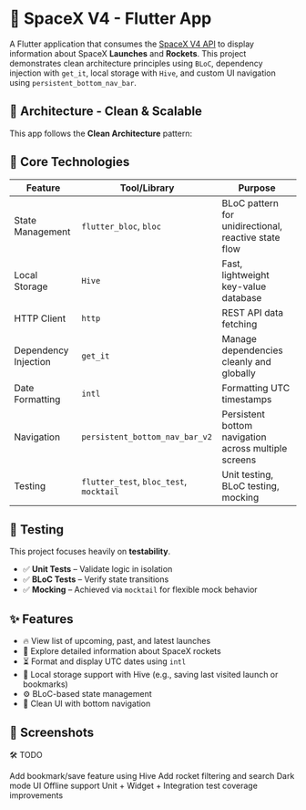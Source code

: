 # 🚀 SpaceX V4 - Flutter App

A Flutter application that consumes the [SpaceX V4 API](https://github.com/r-spacex/SpaceX-API) to display information about SpaceX **Launches** and **Rockets**. This project demonstrates clean architecture principles using `BLoC`, dependency injection with `get_it`, local storage with `Hive`, and custom UI navigation using `persistent_bottom_nav_bar`.


## 🧠 Architecture - Clean & Scalable

This app follows the **Clean Architecture** pattern:


## 🧱 Core Technologies

| Feature            | Tool/Library                       | Purpose                                                  |
|--------------------|------------------------------------|----------------------------------------------------------|
| State Management   | `flutter_bloc`, `bloc`             | BLoC pattern for unidirectional, reactive state flow     |
| Local Storage      | `Hive`                             | Fast, lightweight key-value database                     |
| HTTP Client        | `http`                             | REST API data fetching                                   |
| Dependency Injection | `get_it`                         | Manage dependencies cleanly and globally                 |
| Date Formatting    | `intl`                             | Formatting UTC timestamps                                |
| Navigation         | `persistent_bottom_nav_bar_v2`     | Persistent bottom navigation across multiple screens     |
| Testing            | `flutter_test`, `bloc_test`, `mocktail` | Unit testing, BLoC testing, mocking                    |


## 🧪 Testing

This project focuses heavily on **testability**.

- ✅ **Unit Tests** – Validate logic in isolation
- ✅ **BLoC Tests** – Verify state transitions
- ✅ **Mocking** – Achieved via `mocktail` for flexible mock behavior


## ✨ Features

- 🔥 View list of upcoming, past, and latest launches
- 🚀 Explore detailed information about SpaceX rockets
- ⏳ Format and display UTC dates using `intl`
- 💾 Local storage support with Hive (e.g., saving last visited launch or bookmarks)
- ⚙️ BLoC-based state management
- 📱 Clean UI with bottom navigation


## 📸 Screenshots



🛠️ TODO

Add bookmark/save feature using Hive
Add rocket filtering and search
Dark mode UI
Offline support
Unit + Widget + Integration test coverage improvements